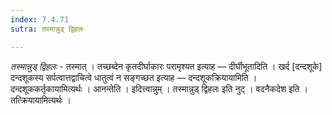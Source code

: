 ```yaml
---
index: 7.4.71
sutra: तस्मान्नुड् द्विहलः

---
```

_तस्मान्नुड् द्विहलः_ - तस्मात् । तच्छब्देन कृतदीर्घाकारः परामृश्यत इत्याह —  दीर्घीभूतादिति । खर्द [दन्दशूके] दन्दशूकस्य सर्पत्वात्तद्वाचित्वे धातुत्वं न सङ्गच्छत इत्याह —  दन्दशूकक्रियायामिति । दन्दशूककर्तृकायामित्यर्थः । आनन्तेति । इदित्त्वान्नुम् । तस्मान्नुड् द्विहलः इति नुट् । वदनैकदेश इति । तत्क्रियायामित्यर्थः ।